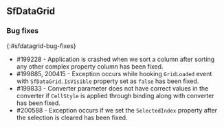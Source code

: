 ## SfDataGrid

### Bug fixes
{:#sfdatagrid-bug-fixes}

* \#199228 - Application is crashed when we sort a column after sorting any other complex property column has been fixed.
* \#199885, 200415 - Exception occurs while hooking `GridLoaded` event with `SfDataGrid.IsVisible` property set as `false` has been fixed.
* \#199833 - Converter parameter does not have correct values in the converter if `CellStyle` is applied through binding along with converter has been fixed.
* \#200588 - Exception occurs if we set the `SelectedIndex` property after the selection is cleared has been fixed.